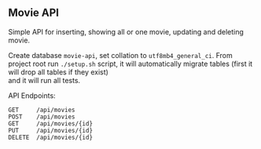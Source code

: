 ## Movie API

Simple API for inserting, showing all or one movie, updating and deleting movie.  

Create database ```movie-api```, set collation to ```utf8mb4_general_ci```.
From project root run ```./setup.sh``` script, it will automatically migrate tables (first it will drop all tables if they exist)  
and it will run all tests.

API Endpoints: 
``` 
GET     /api/movies  
POST    /api/movies  
GET     /api/movies/{id}  
PUT     /api/movies/{id}  
DELETE  /api/movies/{id}  
```
